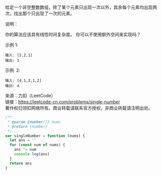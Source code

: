 给定一个非空整数数组，除了某个元素只出现一次以外，其余每个元素均出现两次。找出那个只出现了一次的元素。

说明：

你的算法应该具有线性时间复杂度。 你可以不使用额外空间来实现吗？

示例 1:

```
输入: [2,2,1]
输出: 1
```

示例  2:

```
输入: [4,1,2,1,2]
输出: 4
```

来源：力扣（LeetCode）<br/>
链接：https://leetcode-cn.com/problems/single-number<br/>
著作权归领扣网络所有。商业转载请联系官方授权，非商业转载请注明出处。

```js
/**
 * @param {number[]} nums
 * @return {number}
 */
var singleNumber = function (nums) {
  let ans = ''
  for (const num of nums) {
    ans ^= num
    console.log(ans)
  }
  return ans
}
```
